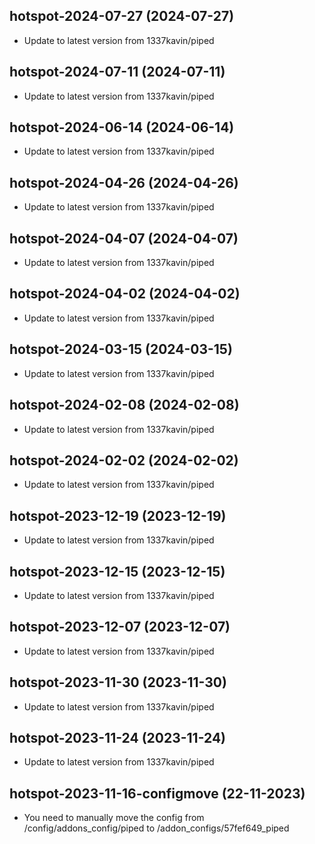 
## hotspot-2024-07-27 (2024-07-27)
- Update to latest version from 1337kavin/piped

## hotspot-2024-07-11 (2024-07-11)
- Update to latest version from 1337kavin/piped

## hotspot-2024-06-14 (2024-06-14)
- Update to latest version from 1337kavin/piped

## hotspot-2024-04-26 (2024-04-26)
- Update to latest version from 1337kavin/piped

## hotspot-2024-04-07 (2024-04-07)
- Update to latest version from 1337kavin/piped

## hotspot-2024-04-02 (2024-04-02)
- Update to latest version from 1337kavin/piped

## hotspot-2024-03-15 (2024-03-15)
- Update to latest version from 1337kavin/piped

## hotspot-2024-02-08 (2024-02-08)
- Update to latest version from 1337kavin/piped

## hotspot-2024-02-02 (2024-02-02)
- Update to latest version from 1337kavin/piped

## hotspot-2023-12-19 (2023-12-19)
- Update to latest version from 1337kavin/piped

## hotspot-2023-12-15 (2023-12-15)
- Update to latest version from 1337kavin/piped

## hotspot-2023-12-07 (2023-12-07)
- Update to latest version from 1337kavin/piped

## hotspot-2023-11-30 (2023-11-30)
- Update to latest version from 1337kavin/piped

## hotspot-2023-11-24 (2023-11-24)
- Update to latest version from 1337kavin/piped
## hotspot-2023-11-16-configmove (22-11-2023)
- You need to manually move the config from /config/addons_config/piped to /addon_configs/57fef649_piped
